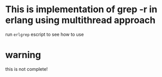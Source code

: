 # This is implementation of grep -r in erlang using multithread approach
run `erlgrep` escript to see how to use

# warning
this is not complete!
